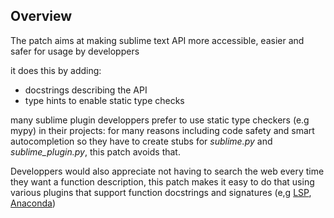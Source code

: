 ## Overview
The patch aims at making sublime text API more accessible, easier and safer for usage by developpers

it does this by adding:
- docstrings describing the API
- type hints to enable static type checks

many sublime plugin developpers prefer to use static type checkers (e.g mypy) in their projects:
for many reasons including code safety and smart autocompletion so they have to create stubs for
_sublime.py_ and _sublime_plugin.py_, this patch avoids that.

Developpers would also appreciate not having to search the web every time they want
a function description, this patch makes it easy to do that using various plugins that
support function docstrings and signatures (e,g [LSP](https://packagecontrol.io/packages/LSP), [Anaconda](https://packagecontrol.io/packages/Anaconda))
